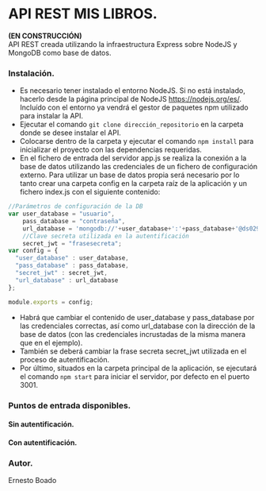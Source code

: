 # API REST MIS LIBROS.

<strong>(EN CONSTRUCCIÓN)</strong><br>
API REST creada utilizando la infraestructura Express sobre NodeJS y MongoDB como base de datos.

### Instalación.

* Es necesario tener instalado el entorno NodeJS. Si no está instalado, hacerlo desde la página principal de NodeJS https://nodejs.org/es/.
Incluído con el entorno ya vendrá el gestor de paquetes npm utilizado para instalar la API.
* Ejecutar el comando ```git clone dirección_repositorio``` en la carpeta donde se desee instalar el API.
* Colocarse dentro de la carpeta y ejecutar el comando ```npm install``` para inicializar el proyecto con las dependencias requeridas.
* En el fichero de entrada del servidor app.js se realiza la conexión a la base de datos utilizando las credenciales de un fichero de configuración externo. Para utilizar un base de datos propia será necesario por lo tanto crear una carpeta config en la carpeta raíz de la aplicación y un fichero index.js con el siguiente contenido:<br>
```javascript 
//Parámetros de configuración de la DB
var user_database = "usuario",
    pass_database = "contraseña",
    url_database = 'mongodb://'+user_database+':'+pass_database+'@ds029711.mlab.com:29715/mislibrosdb',
    //Clave secreta utilizada en la autentificación
    secret_jwt = "frasesecreta";
var config = {
  "user_database" : user_database,
  "pass_database" : pass_database,
  "secret_jwt" : secret_jwt,
  "url_database" : url_database
};

module.exports = config;
```
* Habrá que cambiar el contenido de user_database y pass_database por las credenciales correctas, así como url_database con la dirección de la base de datos (con las credenciales incrustadas de la misma manera que en el ejemplo).
* También se deberá cambiar la frase secreta secret_jwt utilizada en el proceso de autentificación.
* Por último, situados en la carpeta principal de la aplicación, se ejecutará el comando ```npm start``` para iniciar el servidor, por defecto en el puerto 3001.

### Puntos de entrada disponibles.

#### Sin autentificación.


#### Con autentificación.


### Autor.
Ernesto Boado